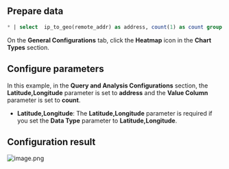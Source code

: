 ## Prepare data
```sql
* | select  ip_to_geo(remote_addr) as address, count(1) as count group by address order by count desc limit 10
```
On the **General Configurations** tab, click the **Heatmap** icon in the **Chart Types** section. 
## Configure parameters
In this example, in the **Query and Analysis Configurations** section, the **Latitude,Longitude** parameter is set to **address** and the **Value Column** parameter is set to **count**.

- **Latitude,Longitude**: The **Latitude,Longitude** parameter is required if you set the **Data Type** parameter to **Latitude,Longitude**.

## Configuration result
![image.png](/img/src/en/visulization/mapPro/heatMap/heatMap01.png)
